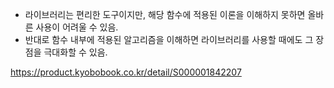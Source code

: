 

- 라이브러리는 편리한 도구이지만, 해당 함수에 적용된 이론을 이해하지 못하면 올바른 사용이 어려울 수 있음.
- 반대로 함수 내부에 적용된 알고리즘을 이해하면 라이브러리를 사용할 때에도 그 장점을 극대화할 수 있음.

https://product.kyobobook.co.kr/detail/S000001842207
